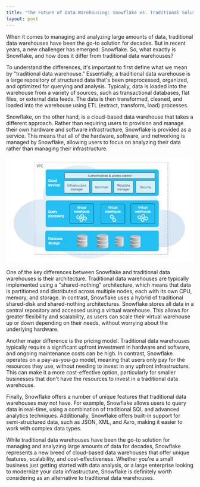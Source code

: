 ```yaml
---
title: "The Future of Data Warehousing: Snowflake vs. Traditional Solutions"
layout: post
---
```


When it comes to managing and analyzing large amounts of data, traditional data warehouses have been the go-to solution for decades. But in recent years, a new challenger has emerged: Snowflake. So, what exactly is Snowflake, and how does it differ from traditional data warehouses?

To understand the differences, it's important to first define what we mean by "traditional data warehouse." Essentially, a traditional data warehouse is a large repository of structured data that's been preprocessed, organized, and optimized for querying and analysis. Typically, data is loaded into the warehouse from a variety of sources, such as transactional databases, flat files, or external data feeds. The data is then transformed, cleaned, and loaded into the warehouse using ETL (extract, transform, load) processes.

Snowflake, on the other hand, is a cloud-based data warehouse that takes a different approach. Rather than requiring users to provision and manage their own hardware and software infrastructure, Snowflake is provided as a service. This means that all of the hardware, software, and networking is managed by Snowflake, allowing users to focus on analyzing their data rather than managing their infrastructure.

![architecture-overview](/assets/architecture-overview.png)

One of the key differences between Snowflake and traditional data warehouses is their architecture. Traditional data warehouses are typically implemented using a "shared-nothing" architecture, which means that data is partitioned and distributed across multiple nodes, each with its own CPU, memory, and storage. In contrast, Snowflake uses a hybrid of traditional shared-disk and shared-nothing architectures. Snowflake stores all data in a central repository and accessed using a virtual warehouse. This allows for greater flexibility and scalability, as users can scale their virtual warehouse up or down depending on their needs, without worrying about the underlying hardware.

<!--more-->

Another major difference is the pricing model. Traditional data warehouses typically require a significant upfront investment in hardware and software, and ongoing maintenance costs can be high. In contrast, Snowflake operates on a pay-as-you-go model, meaning that users only pay for the resources they use, without needing to invest in any upfront infrastructure. This can make it a more cost-effective option, particularly for smaller businesses that don't have the resources to invest in a traditional data warehouse.

Finally, Snowflake offers a number of unique features that traditional data warehouses may not have. For example, Snowflake allows users to query data in real-time, using a combination of traditional SQL and advanced analytics techniques. Additionally, Snowflake offers built-in support for semi-structured data, such as JSON, XML, and Avro, making it easier to work with complex data types.

While traditional data warehouses have been the go-to solution for managing and analyzing large amounts of data for decades, Snowflake represents a new breed of cloud-based data warehouses that offer unique features, scalability, and cost-effectiveness. Whether you're a small business just getting started with data analysis, or a large enterprise looking to modernize your data infrastructure, Snowflake is definitely worth considering as an alternative to traditional data warehouses.




